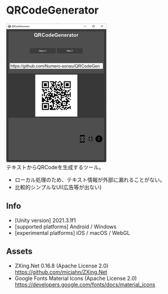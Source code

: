 # QRCodeGenerator
![App Image](AppImage.png)  
テキストからQRCodeを生成するツール。
- ローカル処理のため、テキスト情報が外部に漏れることがない。
- 比較的シンプルなUI(広告等が出ない)

## Info
- [Unity version] 2021.3.1f1  
- [supported platforms] Android / Windows  
- [experimental platforms] iOS / macOS / WebGL  

## Assets
- ZXing.Net 0.16.8 (Apache License 2.0)  
https://github.com/micjahn/ZXing.Net
- Google Fonts Material Icons (Apache License 2.0)  
https://developers.google.com/fonts/docs/material_icons
